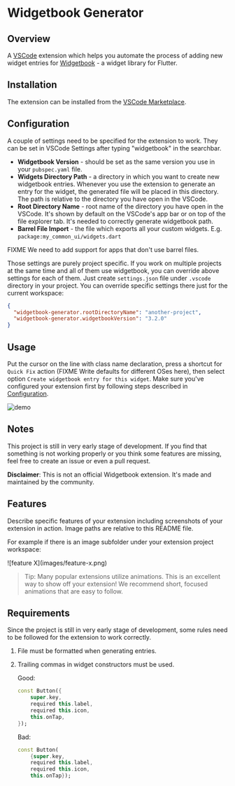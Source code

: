 # Widgetbook Generator

## Overview

A [VSCode](https://code.visualstudio.com/) extension which helps you automate the process of adding new widget entries for [Widgetbook](https://www.widgetbook.io/) - a widget library for Flutter.

## Installation

The extension can be installed from the [VSCode Marketplace](https://marketplace.visualstudio.com/items?itemName=TODO).

## Configuration

A couple of settings need to be specified for the extension to work. They can be set in VSCode Settings after typing "widgetbook" in the searchbar.

- **Widgetbook Version** - should be set as the same version you use in your `pubspec.yaml` file.
- **Widgets Directory Path** - a directory in which you want to create new widgetbook entries. Whenever you use the extension to generate an entry for the widget, the generated file will be placed in this directory. The path is relative to the directory you have open in the VSCode.
- **Root Directory Name** - root name of the directory you have open in the VSCode. It's shown by default on the VSCode's app bar or on top of the file explorer tab. It's needed to correctly generate widgetbook path.
- **Barrel File Import** - the file which exports all your custom widgets. E.g. `package:my_common_ui/widgets.dart`

FIXME We need to add support for apps that don't use barrel files.

Those settings are purely project specific. If you work on multiple projects at the same time and all of them use widgetbook, you can override above settings for each of them. Just create `settings.json` file under `.vscode` directory in your project. You can override specific settings there just for the current workspace:

```json
{
  "widgetbook-generator.rootDirectoryName": "another-project",
  "widgetbook-generator.widgetbookVersion": "3.2.0"
}
```

## Usage

Put the cursor on the line with class name declaration, press a shortcut for `Quick Fix` action (FIXME Write defaults for different OSes here), then select option `Create widgetbook entry for this widget`. Make sure you've configured your extension first by following steps described in [Configuration](#configuration).

![demo](https://raw.githubusercontent.com/FirentisTFW/widgetbook-entries-generator/main/demo_gifs/generate_widgetbook_entry_preview.gif)

## Notes

This project is still in very early stage of development. If you find that something is not working properly or you think some features are missing, feel free to create an issue or even a pull request.

**Disclaimer**: This is not an official Widgetbook extension. It's made and maintained by the community.

<!-- ---------------------------------------------------------------- -->

## Features

Describe specific features of your extension including screenshots of your extension in action. Image paths are relative to this README file.

For example if there is an image subfolder under your extension project workspace:

\!\[feature X\]\(images/feature-x.png\)

> Tip: Many popular extensions utilize animations. This is an excellent way to show off your extension! We recommend short, focused animations that are easy to follow.

## Requirements

Since the project is still in very early stage of development, some rules need to be followed for the extension to work correctly.

1. File must be formatted when generating entries.
2. Trailing commas in widget constructors must be used.

   Good:

   ```dart
   const Button({
       super.key,
       required this.label,
       required this.icon,
       this.onTap,
   });
   ```

   Bad:

   ```dart
   const Button(
       {super.key,
       required this.label,
       required this.icon,
       this.onTap});
   ```
